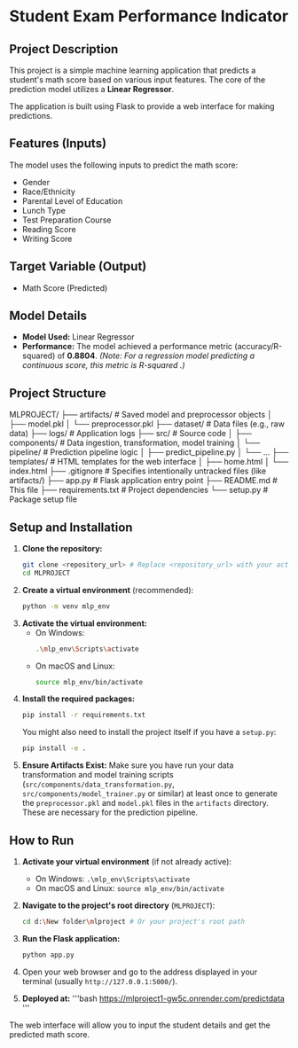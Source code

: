 

# Student Exam Performance Indicator

## Project Description

This project is a simple machine learning application that predicts a student's math score based on various input features. The core of the prediction model utilizes a **Linear Regressor**.

The application is built using Flask to provide a web interface for making predictions.

## Features (Inputs)

The model uses the following inputs to predict the math score:

* Gender
* Race/Ethnicity
* Parental Level of Education
* Lunch Type
* Test Preparation Course
* Reading Score
* Writing Score

## Target Variable (Output)

* Math Score (Predicted)

## Model Details

* **Model Used:** Linear Regressor
* **Performance:** The model achieved a performance metric (accuracy/R-squared) of **0.8804**. *(Note: For a regression model predicting a continuous score, this metric is  R-squared .)*

## Project Structure

MLPROJECT/
├── artifacts/                 # Saved model and preprocessor objects
│   ├── model.pkl
│   └── preprocessor.pkl
├── dataset/                 # Data files (e.g., raw data)
├── logs/                    # Application logs
├── src/                     # Source code
│   ├── components/          # Data ingestion, transformation, model training
│   └── pipeline/            # Prediction pipeline logic
│       ├── predict_pipeline.py
│       └── ...
├── templates/               # HTML templates for the web interface
│   ├── home.html
│   └── index.html
├── .gitignore               # Specifies intentionally untracked files (like artifacts/)
├── app.py                   # Flask application entry point
├── README.md                # This file
├── requirements.txt         # Project dependencies
└── setup.py                 # Package setup file



## Setup and Installation

1.  **Clone the repository:**
    ```bash
    git clone <repository_url> # Replace <repository_url> with your actual repository URL
    cd MLPROJECT
    ```
2.  **Create a virtual environment** (recommended):
    ```bash
    python -m venv mlp_env
    ```
3.  **Activate the virtual environment:**
    * On Windows:
        ```bash
        .\mlp_env\Scripts\activate
        ```
    * On macOS and Linux:
        ```bash
        source mlp_env/bin/activate
        ```
4.  **Install the required packages:**
    ```bash
    pip install -r requirements.txt
    ```
    You might also need to install the project itself if you have a `setup.py`:
    ```bash
    pip install -e .
    ```
5.  **Ensure Artifacts Exist:** Make sure you have run your data transformation and model training scripts (`src/components/data_transformation.py`, `src/components/model_trainer.py` or similar) at least once to generate the `preprocessor.pkl` and `model.pkl` files in the `artifacts` directory. These are necessary for the prediction pipeline.

## How to Run

1.  **Activate your virtual environment** (if not already active):
    * On Windows: `.\mlp_env\Scripts\activate`
    * On macOS and Linux: `source mlp_env/bin/activate`
2.  **Navigate to the project's root directory** (`MLPROJECT`):
    ```bash
    cd d:\New folder\mlproject # Or your project's root path
    ```
3.  **Run the Flask application:**
    ```bash
    python app.py
    ```
4.  Open your web browser and go to the address displayed in your terminal (usually `http://127.0.0.1:5000/`).


5. **Deployed at:**
'''bash
https://mlproject1-gw5c.onrender.com/predictdata
'''

The web interface will allow you to input the student details and get the predicted math score.
